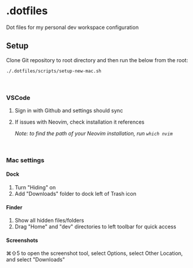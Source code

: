 # .dotfiles

Dot files for my personal dev workspace configuration

## Setup
Clone Git repository to root directory and then run the below from the root:

```sh
./.dotfiles/scripts/setup-new-mac.sh
```

<br>

### VSCode

1. Sign in with Github and settings should sync
2. If issues with Neovim, check installation it references

    _Note: to find the path of your Neovim installation, run <code>which nvim</code>_

<br>

### Mac settings

#### Dock
1. Turn "Hiding" on
2. Add "Downloads" folder to dock left of Trash icon

#### Finder
1. Show all hidden files/folders
2. Drag "Home" and "dev" directories to left toolbar for quick access

#### Screenshots
⌘⇧5 to open the screenshot tool, select Options, select Other Location, and select "Downloads"